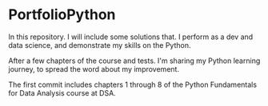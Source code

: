 # PortfolioPython
In this repository. I will include some solutions that. I perform as a dev and data science, and demonstrate my skills on the Python.

After a few chapters of the course and tests. I'm sharing my Python learning journey, to spread the word about my improvement.

The first commit includes chapters 1 through 8 of the Python Fundamentals for Data Analysis course at DSA.